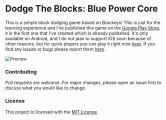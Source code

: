 # Dodge The Blocks: Blue Power Core

This is a simple block dodging game based on Brackeys! This is just for the learning experience and I've published this game on the [Google Play Store](https://play.google.com/store/apps/details?id=com.aprodots.dodgetheblock), it is the first one that I've created which is already published. It's only available on Android, and I do not plan to support iOS soon because of other reasons, but for quick players you can play it right now [here](https://dentolos19.github.io/play/dodgetheblocks). If you find any issues or bugs please report them [here](https://github.com/dentolos19/DodgeTheBlocks/issues).

![Preview](https://dentolos19.github.io/previews/dodgetheblocks.png)

### Contributing

Pull requests are welcome. For major changes, please open an issue first to discuss what you would like to change.

### License

This project is licensed with the [MIT License](https://choosealicense.com/licenses/mit).
